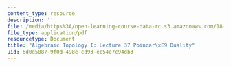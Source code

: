 ```yaml
---
content_type: resource
description: ''
file: /media/https%3A/open-learning-course-data-rc.s3.amazonaws.com/18-905-algebraic-topology-i-fall-2016/6d0d50879f0d498ecd93ec54e7c94db3_MIT18_905F16_lec37.pdf
file_type: application/pdf
resourcetype: Document
title: "Algebraic Topology I: Lecture 37 Poincar\xE9 Duality"
uid: 6d0d5087-9f0d-498e-cd93-ec54e7c94db3
---
```

